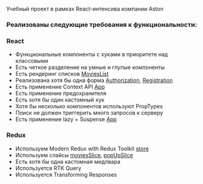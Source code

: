 Учебный проект в рамках React-интенсива компании Aston

### Реализованы следующие требования к функциональности:

### React

-   Функциональные компоненты с хуками в приоритете над классовыми
-   Есть четкое разделение на умные и глупые компоненты
-   Есть рендеринг списков [MoviesList](./src/components/Movies/MoviesList/MoviesList.tsx)
-   Реализована хотя бы одна форма [Authorization](./src/components/Authorization/Authorization.tsx), [Registration](./src/components/Registration/Registration.tsx)
-   Есть применение Context API [App](./src/App.tsx)
-   Есть применение предохранителя []()
-   Есть хотя бы один кастомный хук []()
-   Хотя бы несколько компонентов используют PropTypes []()
-   Поиск не должен триггерить много запросов к серверу
-   Есть применение lazy + Suspense [App](./src/App.tsx)

### Redux

-   Используем Modern Redux with Redux Toolkit [store](./src/store/store.tsx)
-   Используем слайсы [moviesSlice](./src/store/moviesSlice.tsx), [popUpSlice](./src/store/popUpSlice.tsx)
-   Есть хотя бы одна кастомная мидлвара []()
-   Используется RTK Query []()
-   Используется Transforming Responses []()
